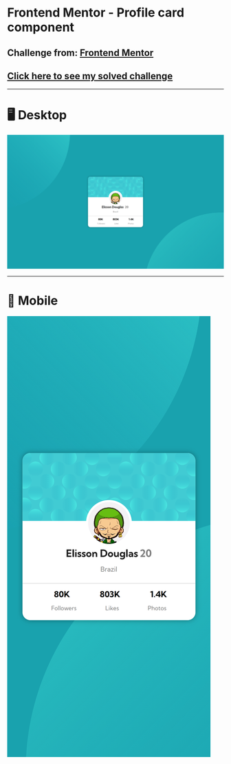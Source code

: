 # Frontend Mentor - Profile card component

## Challenge from: [Frontend Mentor](https://www.frontendmentor.io/)
## [Click here to see my solved challenge](https://elissondouglas.github.io/profile-card)
***

# 🖥 Desktop

![preview](/design/my-result-preview-desktop.png)

***

# 📱 Mobile
![preview](/design/my-result-preview-mobile.png)
